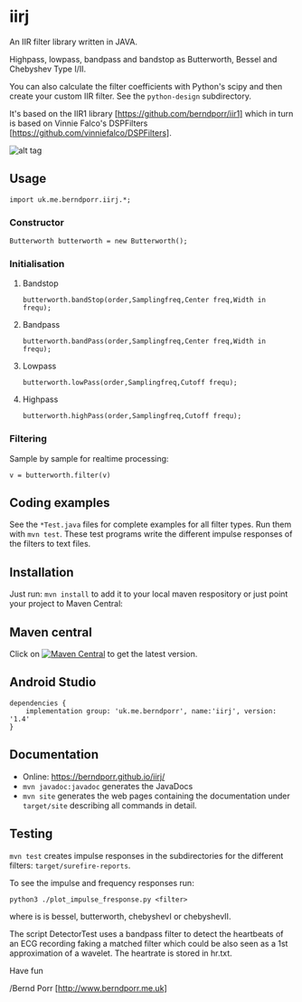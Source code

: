 # iirj

An IIR filter library written in JAVA.

Highpass, lowpass, bandpass and bandstop as
Butterworth, Bessel and Chebyshev Type I/II.

You can also calculate the filter coefficients with Python's
scipy and then create your custom IIR filter.
See the `python-design` subdirectory.

It's based on the IIR1 library [https://github.com/berndporr/iir1]
which in turn is based on Vinnie Falco's DSPFilters [https://github.com/vinniefalco/DSPFilters].

![alt tag](filtertest.png)

## Usage

`import uk.me.berndporr.iirj.*;`

### Constructor

  `Butterworth butterworth = new Butterworth();`

### Initialisation
1. Bandstop

   `butterworth.bandStop(order,Samplingfreq,Center freq,Width in frequ);`

2. Bandpass

   `butterworth.bandPass(order,Samplingfreq,Center freq,Width in frequ);`

3. Lowpass

   `butterworth.lowPass(order,Samplingfreq,Cutoff frequ);`

4. Highpass

   `butterworth.highPass(order,Samplingfreq,Cutoff frequ);`

### Filtering
Sample by sample for realtime processing:

```
v = butterworth.filter(v)
```

## Coding examples
See the `*Test.java` files for complete examples
for all filter types. Run them with `mvn test`. These test programs
write the different impulse responses of the filters to text files.

## Installation
Just run: `mvn install` to add it to your local maven respository or
just point your project to Maven Central:

## Maven central

Click on 
[![Maven Central](https://img.shields.io/maven-central/v/uk.me.berndporr/iirj.svg?label=Maven%20Central)](https://search.maven.org/search?q=g:%22uk.me.berndporr%22%20AND%20a:%22iirj%22)
to get the latest version.

## Android Studio
```
dependencies {
    implementation group: 'uk.me.berndporr', name:'iirj', version: '1.4'
}
```

## Documentation
* Online: https://berndporr.github.io/iirj/
* `mvn javadoc:javadoc` generates the JavaDocs
* `mvn site` generates the web pages containing the documentation
under `target/site` describing all commands in detail.

## Testing
`mvn test` creates impulse responses in the subdirectories
for the different filters: `target/surefire-reports`.

To see the impulse and frequency responses run:
```
python3 ./plot_impulse_fresponse.py <filter>
```
where is <filter> is bessel, butterworth, chebyshevI or chebyshevII.

The script DetectorTest uses a bandpass filter to detect the
heartbeats of an ECG recording faking a matched filter which could
be also seen as a 1st approximation of a wavelet. The heartrate is
stored in hr.txt.



Have fun

/Bernd Porr
[http://www.berndporr.me.uk]

